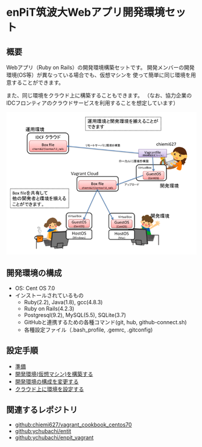 enPiT筑波大Webアプリ開発環境セット
====

概要
---
Webアプリ（Ruby on Rails）の開発環境構築セットです。
開発メンバーの開発環境(OS等）が異なっている場合でも、仮想マシンを
使って簡単に同じ環境を用意することができます。

また、同じ環境をクラウド上に構築することもできます。
（なお、協力企業のIDCフロンティアのクラウドサービスを利用することを想定しています）

![Overview](figures/overview.png "利用イメージ")

開発環境の構成
---
* OS: Cent OS 7.0
* インストールされているもの
  * Ruby(2.2), Java(1.8), gcc(4.8.3)
  * Ruby on Rails(4.2.3)
  * Postgresql(9.2), MySQL(5.5), SQLite(3.7)
  * GitHubと連携するための各種コマンド(git, hub, github-connect.sh)
  * 各種設定ファイル（.bash_profile, .gemrc, .gitconfig)

設定手順
---
* [準備](preparation.md)
* [開発環境(仮想マシン)を構築する](generateVM.md)
* [開発環境の構成を変更する](modifyVagrantfile.md)
* [クラウド上に環境を設定する](deployVM.md)

関連するレポジトリ
---
* [github:chiemi627/vagrant_cookbook_centos70](https://github.com/chiemi627/vagrant_cookbook_centos70)
* [github:ychubachi/entit](https://github.com/ychubachi/enpit)
* [github:ychubachi/enpit_vagrant](https://github.com/ychubachi/enpit_vagrant)
